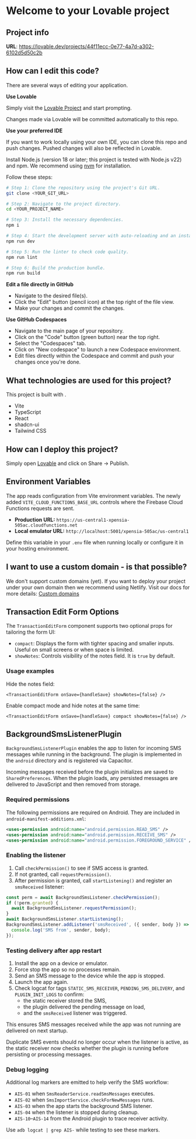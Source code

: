 # Welcome to your Lovable project

## Project info

**URL**: https://lovable.dev/projects/44f11ecc-0e77-4a7d-a302-6102d5d50c2b

## How can I edit this code?

There are several ways of editing your application.

**Use Lovable**

Simply visit the [Lovable Project](https://lovable.dev/projects/44f11ecc-0e77-4a7d-a302-6102d5d50c2b) and start prompting.

Changes made via Lovable will be committed automatically to this repo.

**Use your preferred IDE**

If you want to work locally using your own IDE, you can clone this repo and push changes. Pushed changes will also be reflected in Lovable.

Install Node.js (version 18 or later; this project is tested with Node.js v22) and npm. We recommend using [nvm](https://github.com/nvm-sh/nvm#installing-and-updating) for installation.

Follow these steps:

```sh
# Step 1: Clone the repository using the project's Git URL.
git clone <YOUR_GIT_URL>

# Step 2: Navigate to the project directory.
cd <YOUR_PROJECT_NAME>

# Step 3: Install the necessary dependencies.
npm i

# Step 4: Start the development server with auto-reloading and an instant preview.
npm run dev

# Step 5: Run the linter to check code quality.
npm run lint

# Step 6: Build the production bundle.
npm run build
```

**Edit a file directly in GitHub**

- Navigate to the desired file(s).
- Click the "Edit" button (pencil icon) at the top right of the file view.
- Make your changes and commit the changes.

**Use GitHub Codespaces**

- Navigate to the main page of your repository.
- Click on the "Code" button (green button) near the top right.
- Select the "Codespaces" tab.
- Click on "New codespace" to launch a new Codespace environment.
- Edit files directly within the Codespace and commit and push your changes once you're done.

## What technologies are used for this project?

This project is built with .

- Vite
- TypeScript
- React
- shadcn-ui
- Tailwind CSS

## How can I deploy this project?

Simply open [Lovable](https://lovable.dev/projects/44f11ecc-0e77-4a7d-a302-6102d5d50c2b) and click on Share -> Publish.

## Environment Variables

The app reads configuration from Vite environment variables. The newly added `VITE_CLOUD_FUNCTIONS_BASE_URL` controls where the Firebase Cloud Functions requests are sent.

- **Production URL:** `https://us-central1-xpensia-505ac.cloudfunctions.net`
- **Local emulator URL:** `http://localhost:5001/xpensia-505ac/us-central1`

Define this variable in your `.env` file when running locally or configure it in your hosting environment.

## I want to use a custom domain - is that possible?

We don't support custom domains (yet). If you want to deploy your project under your own domain then we recommend using Netlify. Visit our docs for more details: [Custom domains](https://docs.lovable.dev/tips-tricks/custom-domain/)

## Transaction Edit Form Options

The `TransactionEditForm` component supports two optional props for tailoring the form UI:

- `compact`: Displays the form with tighter spacing and smaller inputs.
  Useful on small screens or when space is limited.
- `showNotes`: Controls visibility of the notes field. It is `true` by default.

### Usage examples

Hide the notes field:

```tsx
<TransactionEditForm onSave={handleSave} showNotes={false} />
```

Enable compact mode and hide notes at the same time:

```tsx
<TransactionEditForm onSave={handleSave} compact showNotes={false} />
```


## BackgroundSmsListenerPlugin

`BackgroundSmsListenerPlugin` enables the app to listen for incoming SMS messages while running in the background. The plugin is implemented in the `android` directory and is registered via Capacitor.

Incoming messages received before the plugin initializes are saved to `SharedPreferences`. When the plugin loads, any persisted messages are delivered to JavaScript and then removed from storage.

### Required permissions

The following permissions are required on Android. They are included in `android-manifest-additions.xml`:

```xml
<uses-permission android:name="android.permission.READ_SMS" />
<uses-permission android:name="android.permission.RECEIVE_SMS" />
<uses-permission android:name="android.permission.FOREGROUND_SERVICE" />
```

### Enabling the listener

1. Call `checkPermission()` to see if SMS access is granted.
2. If not granted, call `requestPermission()`.
3. After permission is granted, call `startListening()` and register an `smsReceived` listener:

```ts
const perm = await BackgroundSmsListener.checkPermission();
if (!perm.granted) {
  await BackgroundSmsListener.requestPermission();
}
await BackgroundSmsListener.startListening();
BackgroundSmsListener.addListener('smsReceived', ({ sender, body }) => {
  console.log('SMS from', sender, body);
});
```

### Testing delivery after app restart

1. Install the app on a device or emulator.
2. Force stop the app so no processes remain.
3. Send an SMS message to the device while the app is stopped.
4. Launch the app again.
5. Check logcat for tags `STATIC_SMS_RECEIVER`, `PENDING_SMS_DELIVERY`, and `PLUGIN_INIT_LOGS` to confirm:
   - the static receiver stored the SMS,
   - the plugin delivered the pending message on load,
   - and the `smsReceived` listener was triggered.

This ensures SMS messages received while the app was not running are delivered on next startup.

Duplicate SMS events should no longer occur when the listener is active, as the
static receiver now checks whether the plugin is running before persisting or
processing messages.

### Debug logging

Additional log markers are emitted to help verify the SMS workflow:

- `AIS-01` when `SmsReaderService.readSmsMessages` executes.
- `AIS-02` when `SmsImportService.checkForNewMessages` runs.
- `AIS-03` when the app starts the background SMS listener.
- `AIS-04` when the listener is stopped during cleanup.
- `AIS-10`–`AIS-14` from the Android plugin to trace receiver activity.

Use `adb logcat | grep AIS-` while testing to see these markers.

